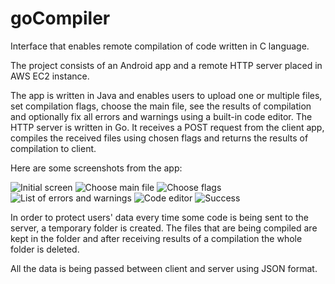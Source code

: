# goCompiler
Interface that enables remote compilation of code written in C language.


The project consists of an Android app and a remote HTTP server placed in AWS EC2 instance.

The app is written in Java and enables users to upload one or multiple files, set compilation flags, choose the main file, see the results of compilation and optionally fix all errors and warnings using a built-in code editor.
The HTTP server is written in Go. It receives a POST request from the client app, compiles the received files using chosen flags and returns the results of compilation to client.

Here are some screenshots from the app:

![Initial screen](/compiler_1.png)
![Choose main file](/compiler_5.png)
![Choose flags](/compiler_2.png)
![List of errors and warnings](/compiler_3.png)
![Code editor](/compiler_4.png)
![Success](/compiler_6.png)

In order to protect users' data every time some code is being sent to the server, a temporary folder is created. The files that are being compiled are kept in the folder and after receiving results of a compilation the whole folder is deleted.

All the data is being passed between client and server using JSON format.
